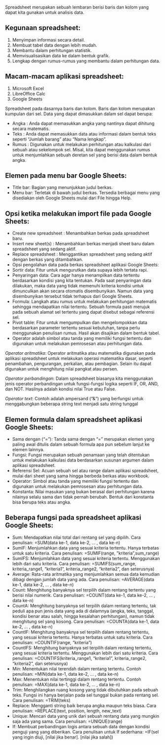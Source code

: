 Spreadsheet merupakan sebuah lembaran berisi baris dan kolom yang dapat kita gunakan untuk analisis data.

## Kegunaan spreadsheet:
1. Menyimpan informasi secara detail.
2. Membuat tabel data dengan lebih mudah.
3. Membantu dalam perhitungan statistik.
4. Memvisualisasikan data ke dalam bentuk grafik.
5. Lengkap dengan rumus-rumus yang membantu dalam perhitungan data.

## Macam-macam aplikasi spreadsheet:
1. Microsoft Excel
2. LibreOffice Calc
3. Google Sheets

Spreadsheet pada dasarnya baris dan kolom. Baris dan kolom merupakan kumpulan dari sel. Data yang dapat dimasukkan dalam sel dapat berupa:

- Angka : Anda dapat memasukkan angka yang nantinya dapat dihitung secara matematis.
- Teks : Anda dapat memasukkan data atau informasi dalam bentuk teks seperti “Jumlah barang” atau “Nama lengkap”. 
- Rumus : Digunakan untuk melakukan perhitungan atau kalkulasi dari sebuah atau sekelompok sel. Misal, kita dapat menggunakan rumus untuk menjumlahkan sebuah deretan sel yang berisi data dalam bentuk angka.

## Elemen pada menu bar Google Sheets:
- Title bar: Bagian yang menunjukkan judul berkas.
- Menu bar: Terletak di bawah judul berkas. Tersedia berbagai menu yang disediakan oleh Google Sheets mulai dari File hingga Help.

## Opsi ketika melakukan import file pada Google Sheets:
- Create new spreadsheet : Menambahkan berkas pada spreadsheet baru.
- Insert new sheet(s) : Menambahkan berkas menjadi sheet baru dalam spreadsheet yang sedang aktif.
- Replace spreadsheet : Menggantikan spreadsheet yang sedang aktif dengan berkas yang ditambahkan.
- Opsi pengolahan data pada berkas spreadsheet aplikasi Google Sheets:
- Sortir data: Fitur untuk mengurutkan data supaya lebih tertata rapi.
- Penyaringan data: Cara agar hanya menampilkan data tertentu berdasarkan kondisi yang kita tentukan. Pada saat penyaringan data dilakukan, maka data yang tidak memenuhi kriteria kondisi untuk dimunculkan akan secara otomatis disembunyikan. Namun data yang disembunyikan tersebut tidak terhapus dari Google Sheets.
- Formula: Langkah atau rumus untuk melakukan perhitungan matematis sehingga mendapatkan nilai tertentu. Sebuah formula pasti merujuk pada sebuah alamat sel tertentu yang dapat disebut sebagai referensi sel.
- Pivot table: Fitur untuk mengumpulkan dan mengelompokkan data berdasarkan parameter tertentu sesuai kebutuhan, tanpa perlu menggunakan penulisan rumus. Hasil akan disajikan dalam bentuk tabel.
- Operator adalah simbol atau tanda yang memiliki fungsi tertentu dan digunakan untuk melakukan pemrosesan atau perhitungan data.
 

*Operator aritmatika*: Operator aritmatika atau matematika digunakan pada aplikasi spreadsheet untuk melakukan operasi matematika dasar, seperti penambahan, pengurangan, perkalian, atau pembagian. Selain itu dapat digunakan untuk menghitung nilai pangkat atau persen.


*Operator perbandingan*: Dalam spreadsheet biasanya kita menggunakan jenis operator perbandingan untuk fungsi-fungsi logika seperti IF, OR, AND, dan NOT. Hasilnya adalah kondisi nilai True atau False.


*Operator text*: Contoh adalah ampersand (“&”) yang berfungsi untuk menggabungkan beberapa string text menjadi satu string tunggal


## Elemen formula dalam spreadsheet aplikasi Google Sheets:
- Sama dengan (“=”): Tanda sama dengan “=” merupakan elemen yang paling awal ditulis dalam sebuah formula apa pun sebelum lanjut ke elemen lainnya.
- Fungsi: Fungsi merupakan sebuah penamaan yang telah ditentukan untuk melakukan kalkulasi data berdasarkan susunan argumen dalam aplikasi spreadsheet.
- Referensi Sel: Acuan sebuah sel atau range dalam aplikasi spreadsheet, mulai dari sheet yang sama hingga berbeda berkas atau workbook.
- Operator: Simbol atau tanda yang memiliki fungsi tertentu dan digunakan untuk melakukan pemrosesan atau perhitungan data. 
- Konstanta: Nilai masukan yang bukan berasal dari perhitungan karena nilainya selalu sama dan tidak pernah berubah. Bentuk dari konstanta bisa berupa teks atau angka.

## Beberapa fungsi pada spreadsheet aplikasi Google Sheets:
- Sum: Mendapatkan nilai total dari rentang sel yang dipilih. Cara penulisan: =SUM(data ke-1, data ke-2, … , data ke-n)
- SumIF: Menjumlahkan data yang sesuai kriteria tertentu. Hanya terbatas untuk satu kriteria. Cara  penulisan: =SUMIF(range, ”kriteria”,sum_range)
- SumIFS: Menjumlahkan data yang sesuai kriteria tertentu. Menggunakan lebih dari satu kriteria. Cara penulisan: =SUMIFS(sum_range, kriteria_range1, “kriteria1”, kriteria_range2, “kriteria2”, dan seterusnya)
- Average: Rata-rata aritmatika yang menjumlahkan semua data kemudian dibagi dengan jumlah data yang ada. Cara penulisan: =AVERAGE(data ke-1, data ke-2, … , data ke-n)
- Count: Menghitung banyaknya sel terpilih dalam rentang tertentu yang berisi nilai numerik. Cara penulisan: =COUNT(data ke-1, data ke-2, … , data ke-n)
- CountA: Menghitung banyaknya sel terpilih dalam rentang tertentu, tak peduli apa pun jenis data yang ada di dalamnya (angka, teks, tanggal, kondisi benar atau salah, hingga kesalahan perhitungan), namun tidak menghitung sel yang kosong. Cara penulisan: =COUNTA(data ke-1, data ke-2, … , data ke-n)
- CountIF: Menghitung banyaknya sel terpilih dalam rentang tertentu, yang sesuai kriteria tertentu. Hanya terbatas untuk satu kriteria. Cara penulisan: =COUNTIF(range, “kriteria”)
- CountIFS: Menghitung banyaknya sel terpilih dalam rentang tertentu, yang sesuai kriteria tertentu. Menggunakan lebih dari satu kriteria. Cara penulisan: =COUNTIFS(kriteria_range1, “kriteria1”, kriteria_range2, “kriteria2”, dan seterusnya)
- Min: Menentukan nilai terendah dalam rentang tertentu. Contoh penulisan: =MIN(data ke-1, data ke-2, … , data ke-n)
- Max: Menentukan nilai tertinggi dalam rentang tertentu. Contoh penulisan: =MAX(data ke-1, data ke-2, … , data ke-n)
- Trim: Menghilangkan ruang kosong yang tidak dibutuhkan pada sebuah teks. Fungsi ini hanya berjalan pada sel tunggal bukan pada rentang sel. Cara penulisan: =TRIM(teks)
- Replace: Mengganti string baik berupa angka maupun teks biasa. Cara penulisan: =REPLACE(text, position, length, new_text)
- Unique: Mencari data yang unik dari sebuah rentang data yang mungkin saja ada yang sama. Cara penulisan: =UNIQUE(range)
- If: Membuat perbandingan logis antara sebuah data dengan kondisi penguji yang yang diberikan. Cara penulisan untuk If sederhana: =IF(sel yang ingin diuji, [nilai jika benar]. [nilai jika salah])
